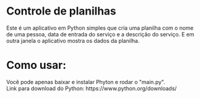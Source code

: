 <h1>Controle de planilhas</h1>
<p>Este é um aplicativo em Python simples que cria uma planilha com o nome de uma pessoa, data de entrada do serviço e a descrição do serviço.
  E em outra janela o aplicativo mostra os dados da planilha.<br></p>
<h1>Como usar:</h1>
<p>Você pode apenas baixar e instalar Phyton e rodar o "main.py". <br>Link para download do Python: https://www.python.org/downloads/</p>
